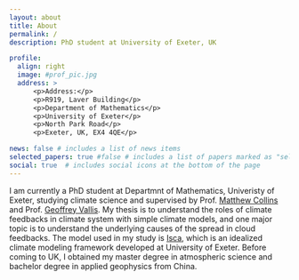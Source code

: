 ```yaml
---
layout: about
title: About
permalink: /
description: PhD student at University of Exeter, UK

profile:
  align: right
  image: #prof_pic.jpg
  address: >
      <p>Address:</p>
      <p>R919, Laver Building</p>
      <p>Department of Mathematics</p>
      <p>University of Exeter</p>
      <p>North Park Road</p>
      <p>Exeter, UK, EX4 4QE</p>

news: false # includes a list of news items
selected_papers: true #false # includes a list of papers marked as "selected={true}"
social: true  # includes social icons at the bottom of the page
---
```


I am currently a PhD student at Departmnt of Mathematics, Univeristy of Exeter, studying climate science and supervised by Prof. [Matthew Collins](https://emps.exeter.ac.uk/mathematics/staff/mc369) and Prof. [Geoffrey Vallis](https://emps.exeter.ac.uk/mathematics/staff/gv219). My thesis is to understand the roles of climate feedbacks in climate system with simple climate models, and one major topic is to understand the underlying causes of the spread in cloud feedbacks. The model used in my study is [Isca](https://github.com/ExeClim/Isca), which is an idealized climate modeling framework developed at University of Exeter. Before coming to UK, I obtained my master degree in atmospheric science and bachelor degree in applied geophysics from China.

<!---
To understand the feedback processes with Isca, I have derived the radiative kernels for several radiation schemes in it and have developed a simple cloud scheme for it.
-->
